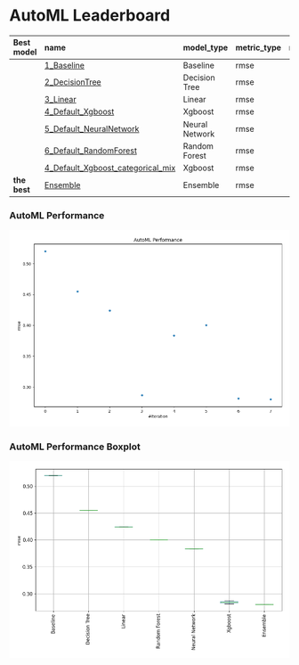 # AutoML Leaderboard

| Best model   | name                                                                             | model_type     | metric_type   |   metric_value |   train_time |
|:-------------|:---------------------------------------------------------------------------------|:---------------|:--------------|---------------:|-------------:|
|              | [1_Baseline](1_Baseline/README.md)                                               | Baseline       | rmse          |       0.519978 |         0.2  |
|              | [2_DecisionTree](2_DecisionTree/README.md)                                       | Decision Tree  | rmse          |       0.454812 |        10.11 |
|              | [3_Linear](3_Linear/README.md)                                                   | Linear         | rmse          |       0.424076 |         7.83 |
|              | [4_Default_Xgboost](4_Default_Xgboost/README.md)                                 | Xgboost        | rmse          |       0.28695  |         8.5  |
|              | [5_Default_NeuralNetwork](5_Default_NeuralNetwork/README.md)                     | Neural Network | rmse          |       0.383513 |         3.28 |
|              | [6_Default_RandomForest](6_Default_RandomForest/README.md)                       | Random Forest  | rmse          |       0.400469 |        22.63 |
|              | [4_Default_Xgboost_categorical_mix](4_Default_Xgboost_categorical_mix/README.md) | Xgboost        | rmse          |       0.281327 |         9.91 |
| **the best** | [Ensemble](Ensemble/README.md)                                                   | Ensemble       | rmse          |       0.280161 |         0.16 |

### AutoML Performance
![AutoML Performance](ldb_performance.png)

### AutoML Performance Boxplot
![AutoML Performance Boxplot](ldb_performance_boxplot.png)